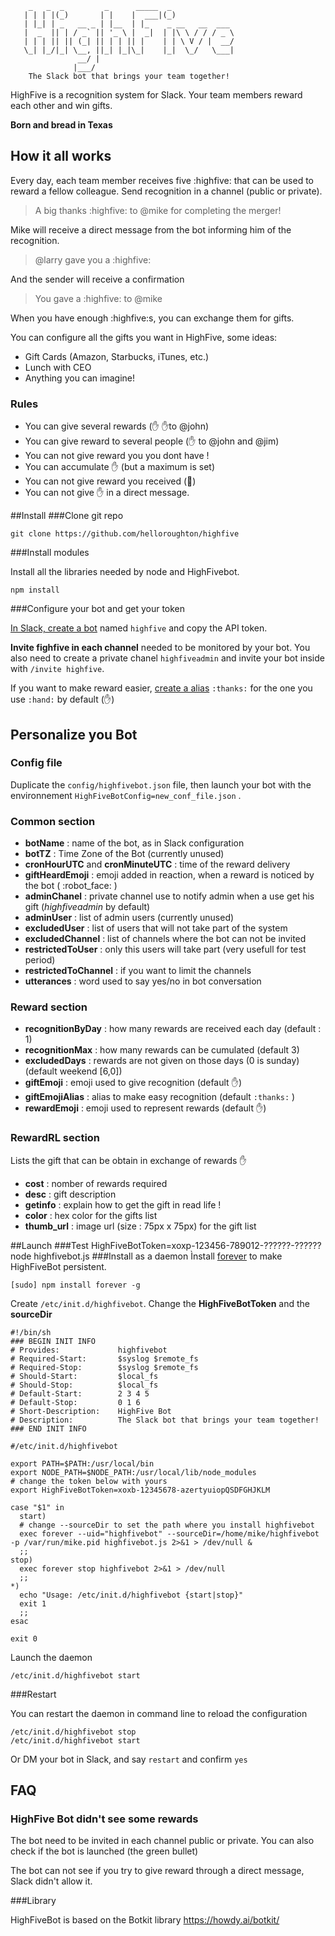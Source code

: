         _   _  _         _      _____  _              
       | | | |(_)       | |    |  ___|(_)             
       | |_| | _   __ _ | |__  | |_    _ __   __  ___ 
       |  _  || | / _` || '_ \ |  _|  | |\ \ / / / _ \
       | | | || || (_| || | | || |    | | \ V / |  __/
       \_| |_/|_| \__, ||_| |_|\_|    |_|  \_/   \___|
                   __/ |                              
                  |___/                               
        The Slack bot that brings your team together!

HighFive is a recognition system for Slack. Your team members reward each other and win gifts.

**Born and bread in Texas**

## How it all works

​Every day, each team member receives five :highfive: that can be used to reward a fellow colleague. Send recognition in a channel (public or private).

> ​A big thanks :highfive: to @mike for completing the merger!

Mike will receive a direct message from the bot informing him of the recognition.

> @larry gave you a :highfive:

And the sender will receive a confirmation

> You gave a :highfive: to @mike

When you have enough :highfive:s, you can exchange them for gifts.

You can configure all the gifts you want in HighFive, some ideas:

- Gift Cards (Amazon, Starbucks, iTunes, etc.)
- Lunch with CEO
- Anything you can imagine!

### Rules

- You can give several rewards (​:hand:​ ​:hand:​to @john)
- ​You can give reward to several people (​:hand:​ to @john and @jim)
- You can not give reward you you dont have !
- ​You can accumulate :hand: (but a maximum is set)
- You can not give reward you received (:hatched_chick:)
- ​You can not give :hand: in a direct message.

##Install
###Clone git repo
```
git clone https://github.com/helloroughton/highfive
```
###Install modules

Install all the libraries needed by node and HighFivebot.

```
npm install
```

###Configure your bot and get your token

[In Slack, create a bot](https://slack.com/apps/build/custom-integration) named `highfive` and copy the API token.

**Invite fighfive in each channel** needed to be monitored by your bot. You also need to create a private chanel `highfiveadmin` and invite your bot inside with `/invite highfive`.

If you want to make reward easier, [create a alias](https://slack.com/customize/emoji) `:thanks:` for the one you use `:hand:` by default (:hand:)

## Personalize you Bot

### Config file

Duplicate the `config/highfivebot.json` file, then launch your bot with the environnement `HighFiveBotConfig=new_conf_file.json` .

### Common section

- **botName** : name of the bot, as in Slack configuration
- **botTZ** : Time Zone of the Bot (currently unused)
- **cronHourUTC** and **cronMinuteUTC** : time of the reward delivery
- **giftHeardEmoji**  : emoji added in reaction, when a reward is noticed by the bot ( :robot_face: )
- **adminChanel** : private channel use to notify admin when a use get his gift (*highfiveadmin* by default)
- **adminUser** : list of admin users (currently unused)
- **excludedUser** : list of users that will not take part of the system
- **excludedChannel** : list of channels where the bot can not be invited
- **restrictedToUser** : only this users will take part (very usefull for test period)
- **restrictedToChannel** : if you want to limit the channels
- **utterances** : word used to say yes/no in bot conversation


### Reward section

- **recognitionByDay** : how many rewards are received each day (default : 1)
- **recognitionMax** : how many rewards can be cumulated (default 3)
- **excludedDays** : rewards are not given on those days (0 is sunday) (default weekend [6,0])
- **giftEmoji** : emoji used to give recognition (default :hand:)
- **giftEmojiAlias** : alias to make easy recognition (default `:thanks:` )
- **rewardEmoji** : emoji used to represent rewards (default :hand:)

### RewardRL section

Lists the gift that can be obtain in exchange of rewards :hand:

- **cost** : nomber of rewards required
- **desc** : gift description
- **getinfo** : explain how to get the gift in read life !
- **color** : hex color for the gifts list
- **thumb_url** : image url (size : 75px x 75px) for the gift list


##Launch
###Test
HighFiveBotToken=xoxp-123456-789012-??????-?????? node highfivebot.js
###Install as a daemon
Ìnstall [forever](https://www.npmjs.com/package/forever) to make HighFiveBot persistent.
```
[sudo] npm install forever -g
```
Create `/etc/init.d/highfivebot`.
Change the **HighFiveBotToken** and the **sourceDir**

```
#!/bin/sh
### BEGIN INIT INFO
# Provides:             highfivebot
# Required-Start:       $syslog $remote_fs
# Required-Stop:        $syslog $remote_fs
# Should-Start:         $local_fs
# Should-Stop:          $local_fs
# Default-Start:        2 3 4 5
# Default-Stop:         0 1 6
# Short-Description:    HighFive Bot
# Description:          The Slack bot that brings your team together!
### END INIT INFO

#/etc/init.d/highfivebot

export PATH=$PATH:/usr/local/bin
export NODE_PATH=$NODE_PATH:/usr/local/lib/node_modules
# change the token below with yours
export HighFiveBotToken=xoxb-12345678-azertyuiopQSDFGHJKLM 

case "$1" in
  start)
  # change --sourceDir to set the path where you install highfivebot
  exec forever --uid="highfivebot" --sourceDir=/home/mike/highfivebot -p /var/run/mike.pid highfivebot.js 2>&1 > /dev/null &
  ;;
stop)
  exec forever stop highfivebot 2>&1 > /dev/null
  ;;
*)
  echo "Usage: /etc/init.d/highfivebot {start|stop}"
  exit 1
  ;;
esac

exit 0
```

Launch the daemon
```
/etc/init.d/highfivebot start
```


###Restart

You can restart the daemon in command line to reload the configuration
```
/etc/init.d/highfivebot stop
/etc/init.d/highfivebot start
```

Or DM your bot in Slack, and say `restart` and confirm `yes`

## FAQ

### HighFive Bot didn't see some rewards

The bot need to be invited in each channel public or private. You can also check if the bot is launched (the green bullet)

The bot can not see if you try to give reward through a direct message, Slack didn't allow it.

###Library

HighFiveBot is based on the Botkit library https://howdy.ai/botkit/
